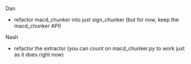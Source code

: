 Dan

- refactor macd_chunker into just sign_chunker (but for now, keep the macd_chunker API)

Nash

- refactor the extractor (you can count on macd_chunker.py to work just as it does right now)
